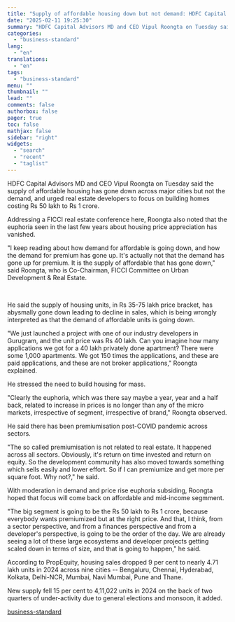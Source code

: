 ```yaml
---
title: "Supply of affordable housing down but not demand: HDFC Capital MD & CEO"
date: "2025-02-11 19:25:30"
summary: "HDFC Capital Advisors MD and CEO Vipul Roongta on Tuesday said the supply of affordable housing has gone down across major cities but not the demand, and urged real estate developers to focus on building homes costing Rs 50 lakh to Rs 1 crore. Addressing a FICCI real estate conference..."
categories:
  - "business-standard"
lang:
  - "en"
translations:
  - "en"
tags:
  - "business-standard"
menu: ""
thumbnail: ""
lead: ""
comments: false
authorbox: false
pager: true
toc: false
mathjax: false
sidebar: "right"
widgets:
  - "search"
  - "recent"
  - "taglist"
---
```


HDFC Capital Advisors MD and CEO Vipul Roongta on Tuesday said the supply of affordable housing has gone down across major cities but not the demand, and urged real estate developers to focus on building homes costing Rs 50 lakh to Rs 1 crore.

Addressing a FICCI real estate conference here, Roongta also noted that the euphoria seen in the last few years about housing price appreciation has vanished.

"I keep reading about how demand for affordable is going down, and how the demand for premium has gone up. It's actually not that the demand has gone up for premium. It is the supply of affordable that has gone down," said Roongta, who is Co-Chairman, FICCI Committee on Urban Development & Real Estate.

 

He said the supply of housing units, in Rs 35-75 lakh price bracket, has abysmally gone down leading to decline in sales, which is being wrongly interpreted as that the demand of affordable units is going down.

"We just launched a project with one of our industry developers in Gurugram, and the unit price was Rs 40 lakh. Can you imagine how many applications we got for a 40 lakh privately done apartment? There were some 1,000 apartments. We got 150 times the applications, and these are paid applications, and these are not broker applications," Roongta explained.

He stressed the need to build housing for mass.

"Clearly the euphoria, which was there say maybe a year, year and a half back, related to increase in prices is no longer than any of the micro markets, irrespective of segment, irrespective of brand," Roongta observed.

He said there has been premiumisation post-COVID pandemic across sectors.

"The so called premiumisation is not related to real estate. It happened across all sectors. Obviously, it's return on time invested and return on equity. So the development community has also moved towards something which sells easily and lower effort. So if I can premiumize and get more per square foot. Why not?," he said.

With moderation in demand and price rise euphoria subsiding, Roongta hoped that focus will come back on affordable and mid-income segmment.

"The big segment is going to be the Rs 50 lakh to Rs 1 crore, because everybody wants premiumized but at the right price. And that, I think, from a sector perspective, and from a finances perspective and from a developer's perspective, is going to be the order of the day. We are already seeing a lot of these large ecosystems and developer projects getting scaled down in terms of size, and that is going to happen," he said.

According to PropEquity, housing sales dropped 9 per cent to nearly 4.71 lakh units in 2024 across nine cities -- Bengaluru, Chennai, Hyderabad, Kolkata, Delhi-NCR, Mumbai, Navi Mumbai, Pune and Thane.

New supply fell 15 per cent to 4,11,022 units in 2024 on the back of two quarters of under-activity due to general elections and monsoon, it added.

[business-standard](https://www.business-standard.com/industry/news/supply-of-affordable-housing-down-but-not-demand-hdfc-capital-md-ceo-vipul-roongta-125021101351_1.html)
